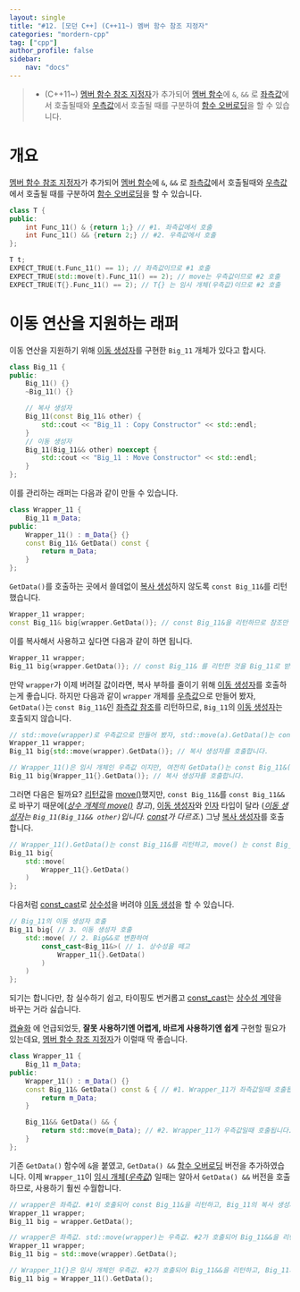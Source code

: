 ```yaml
---
layout: single
title: "#12. [모던 C++] (C++11~) 멤버 함수 참조 지정자"
categories: "mordern-cpp"
tag: ["cpp"]
author_profile: false
sidebar: 
    nav: "docs"
---
```


> * (C++11~) [멤버 함수 참조 지정자](https://tango1202.github.io/mordern-cpp/mordern-cpp-member-function-ref/)가 추가되어 [멤버 함수](https://tango1202.github.io/classic-cpp-oop/classic-cpp-oop-member-function/#%EB%A9%A4%EB%B2%84-%ED%95%A8%EC%88%98)에 `&`, `&&` 로 [좌측값](https://tango1202.github.io/mordern-cpp/mordern-cpp-rvalue-value-category-move/#%EC%A2%8C%EC%B8%A1%EA%B0%92lvalue-left-value%EA%B3%BC-%EC%9A%B0%EC%B8%A1%EA%B0%92rvalue-right-value)에서 호출될때와 [우측값](https://tango1202.github.io/mordern-cpp/mordern-cpp-rvalue-value-category-move/#%EC%A2%8C%EC%B8%A1%EA%B0%92lvalue-left-value%EA%B3%BC-%EC%9A%B0%EC%B8%A1%EA%B0%92rvalue-right-value)에서 호출될 때를 구분하여 [함수 오버로딩](https://tango1202.github.io/classic-cpp-guide/classic-cpp-guide-function/#%ED%95%A8%EC%88%98-%EC%98%A4%EB%B2%84%EB%A1%9C%EB%94%A9)을 할 수 있습니다.

# 개요

[멤버 함수 참조 지정자](https://tango1202.github.io/mordern-cpp/mordern-cpp-member-function-ref/)가 추가되어 [멤버 함수](https://tango1202.github.io/classic-cpp-oop/classic-cpp-oop-member-function/#%EB%A9%A4%EB%B2%84-%ED%95%A8%EC%88%98)에 `&`, `&&` 로 [좌측값](https://tango1202.github.io/mordern-cpp/mordern-cpp-rvalue-value-category-move/#%EC%A2%8C%EC%B8%A1%EA%B0%92lvalue-left-value%EA%B3%BC-%EC%9A%B0%EC%B8%A1%EA%B0%92rvalue-right-value)에서 호출될때와 [우측값](https://tango1202.github.io/mordern-cpp/mordern-cpp-rvalue-value-category-move/#%EC%A2%8C%EC%B8%A1%EA%B0%92lvalue-left-value%EA%B3%BC-%EC%9A%B0%EC%B8%A1%EA%B0%92rvalue-right-value)에서 호출될 때를 구분하여 [함수 오버로딩](https://tango1202.github.io/classic-cpp-guide/classic-cpp-guide-function/#%ED%95%A8%EC%88%98-%EC%98%A4%EB%B2%84%EB%A1%9C%EB%94%A9)을 할 수 있습니다.

```cpp
class T {
public:
    int Func_11() & {return 1;} // #1. 좌측값에서 호출
    int Func_11() && {return 2;} // #2. 우측값에서 호출
};

T t;
EXPECT_TRUE(t.Func_11() == 1); // 좌측값이므로 #1 호출
EXPECT_TRUE(std::move(t).Func_11() == 2); // move는 우측값이므로 #2 호출
EXPECT_TRUE(T{}.Func_11() == 2); // T{} 는 임시 개체(우측값)이므로 #2 호출   
```

# 이동 연산을 지원하는 래퍼

이동 연산을 지원하기 위해 [이동 생성자](https://tango1202.github.io/mordern-cpp/mordern-cpp-rvalue-value-category-move/#%EC%9D%B4%EB%8F%99-%EC%83%9D%EC%84%B1%EC%9E%90)를 구현한 `Big_11` 개체가 있다고 합시다.

```cpp
class Big_11 {
public:    
    Big_11() {}
    ~Big_11() {}

    // 복사 생성자
    Big_11(const Big_11& other) {
        std::cout << "Big_11 : Copy Constructor" << std::endl;
    }
    // 이동 생성자
    Big_11(Big_11&& other) noexcept {
        std::cout << "Big_11 : Move Constructor" << std::endl;
    }  
};    
```

이를 관리하는 래퍼는 다음과 같이 만들 수 있습니다.

```cpp
class Wrapper_11 {
    Big_11 m_Data;
public:
    Wrapper_11() : m_Data{} {}
    const Big_11& GetData() const {
        return m_Data;
    }
};
```

`GetData()`를 호출하는 곳에서 쓸데없이 [복사 생성](https://tango1202.github.io/classic-cpp-oop/classic-cpp-oop-constructors/#%EB%B3%B5%EC%82%AC-%EC%83%9D%EC%84%B1%EC%9E%90)하지 않도록 `const Big_11&`를 리턴했습니다.

```cpp
Wrapper_11 wrapper;
const Big_11& big{wrapper.GetData()}; // const Big_11&을 리턴하므로 참조만 합니다.
```

이를 복사해서 사용하고 싶다면 다음과 같이 하면 됩니다.

```cpp
Wrapper_11 wrapper;
Big_11 big{wrapper.GetData()}; // const Big_11& 를 리턴한 것을 Big_11로 받으므로 복사 생성 합니다.
```

만약 `wrapper`가 이제 버려질 값이라면, 복사 부하를 줄이기 위해 [이동 생성자](https://tango1202.github.io/mordern-cpp/mordern-cpp-rvalue-value-category-move/#%EC%9D%B4%EB%8F%99-%EC%83%9D%EC%84%B1%EC%9E%90)를 호출하는게 좋습니다. 하지만 다음과 같이 `wrapper` 개체를 [우측값](https://tango1202.github.io/mordern-cpp/mordern-cpp-rvalue-value-category-move/#%EC%A2%8C%EC%B8%A1%EA%B0%92lvalue-left-value%EA%B3%BC-%EC%9A%B0%EC%B8%A1%EA%B0%92rvalue-right-value)으로 만들어 봤자, `GetData()`는 `const Big_11&`인 [좌측값 참조](https://tango1202.github.io/classic-cpp-guide/classic-cpp-guide-pointer-reference/#%EC%95%88%EC%A0%95%EC%A0%81%EC%9D%B8-%EC%B0%B8%EC%A1%B0%EC%9E%90)를 리턴하므로, `Big_11`의 [이동 생성자](https://tango1202.github.io/mordern-cpp/mordern-cpp-rvalue-value-category-move/#%EC%9D%B4%EB%8F%99-%EC%83%9D%EC%84%B1%EC%9E%90)는 호출되지 않습니다. 

```cpp
// std::move(wrapper)로 우측값으로 만들어 봤자, std::move(a).GetData()는 const Big_11&(좌측값 참조)를 리턴
Wrapper_11 wrapper;
Big_11 big{std::move(wrapper).GetData()}; // 복사 생성자를 호출합니다.

// Wrapper_11()은 임시 개체인 우측값 이지만, 여전히 GetData()는 const Big_11&(좌측값 참조)를 리턴
Big_11 big{Wrapper_11{}.GetData()}; // 복사 생성자를 호출합니다.
```

그러면 다음은 될까요? [리턴값](https://tango1202.github.io/classic-cpp-guide/classic-cpp-guide-function/#%EB%A6%AC%ED%84%B4%EA%B0%92)을 [move()](https://tango1202.github.io/mordern-cpp/mordern-cpp-rvalue-value-category-move/#move)했지만, `const Big_11&`를 `const Big_11&&`로 바꾸기 때문에(*[상수 개체의 move()](https://tango1202.github.io/mordern-cpp/mordern-cpp-forwarding-reference/#%EC%83%81%EC%88%98-%EA%B0%9C%EC%B2%B4%EC%9D%98-move) 참고*), [이동 생성자](https://tango1202.github.io/mordern-cpp/mordern-cpp-rvalue-value-category-move/#%EC%9D%B4%EB%8F%99-%EC%83%9D%EC%84%B1%EC%9E%90)와 [인자](https://tango1202.github.io/classic-cpp-guide/classic-cpp-guide-function/#%EC%9D%B8%EC%9E%90%EB%A7%A4%EA%B0%9C%EB%B3%80%EC%88%98-parameter) 타입이 달라 (*[이동 생성자](https://tango1202.github.io/mordern-cpp/mordern-cpp-rvalue-value-category-move/#%EC%9D%B4%EB%8F%99-%EC%83%9D%EC%84%B1%EC%9E%90)는 `Big_11(Big_11&& other)`입니다. [const](https://tango1202.github.io/classic-cpp-guide/classic-cpp-guide-const-mutable-volatile/)가 다르죠.*) 그냥 [복사 생성자](https://tango1202.github.io/classic-cpp-oop/classic-cpp-oop-constructors/#%EB%B3%B5%EC%82%AC-%EC%83%9D%EC%84%B1%EC%9E%90)를 호출합니다.

```cpp
// Wrapper_11().GetData()는 const Big_11&를 리턴하고, move() 는 const Big_11&& 을 리턴. 이동 생성자와 인자 타입과 다르므로, 그냥 복사 생성자 호출 
Big_11 big{
    std::move(
        Wrapper_11{}.GetData()
    )
}; 
```

다음처럼 [const_cast](https://tango1202.github.io/classic-cpp-guide/classic-cpp-guide-conversions/#%EB%AA%85%EC%8B%9C%EC%A0%81-%ED%98%95%EB%B3%80%ED%99%98)로 [상수성](https://tango1202.github.io/classic-cpp-guide/classic-cpp-guide-const-mutable-volatile/)을 버려야 [이동 생성](https://tango1202.github.io/mordern-cpp/mordern-cpp-rvalue-value-category-move/#%EC%9D%B4%EB%8F%99-%EC%83%9D%EC%84%B1%EC%9E%90)을 할 수 있습니다.

```cpp
// Big_11의 이동 생성자 호출
Big_11 big{ // 3. 이동 생성자 호출
    std::move( // 2. Big&&로 변환하여
        const_cast<Big_11&>( // 1. 상수성을 떼고
            Wrapper_11{}.GetData()
        )
    )
}; 
```

되기는 합니다만, 참 실수하기 쉽고, 타이핑도 번거롭고 [const_cast](https://tango1202.github.io/classic-cpp-guide/classic-cpp-guide-conversions/#%EB%AA%85%EC%8B%9C%EC%A0%81-%ED%98%95%EB%B3%80%ED%99%98)는 [상수성 계약](https://tango1202.github.io/classic-cpp-guide/classic-cpp-guide-const-mutable-volatile/#%EC%83%81%EC%88%98%EC%84%B1-%EA%B3%84%EC%95%BD)을 바꾸는 거라 싫습니다.

[캡슐화](https://tango1202.github.io/principle/principle-encapsulation/) 에 언급되었듯, **잘못 사용하기엔 어렵게, 바르게 사용하기엔 쉽게** 구현할 필요가 있는데요, [멤버 함수 참조 지정자](https://tango1202.github.io/mordern-cpp/mordern-cpp-member-function-ref/)가 이럴때 딱 좋습니다.

```cpp
class Wrapper_11 {
    Big_11 m_Data;
public:
    Wrapper_11() : m_Data() {}
    const Big_11& GetData() const & { // #1. Wrapper_11가 좌측값일때 호출됩니다.
        return m_Data;
    }

    Big_11&& GetData() && {
        return std::move(m_Data); // #2. Wrapper_11가 우측값일때 호출됩니다.
    }
};
```

기존 `GetData()` 함수에 `&`을 붙였고, `GetData() &&` [함수 오버로딩](https://tango1202.github.io/classic-cpp-guide/classic-cpp-guide-function/#%ED%95%A8%EC%88%98-%EC%98%A4%EB%B2%84%EB%A1%9C%EB%94%A9) 버전을 추가하였습니다. 이제 `Wrapper_11`이 [임시 개체](https://tango1202.github.io/classic-cpp-guide/classic-cpp-guide-static-extern-lifetime/#%EC%9E%84%EC%8B%9C-%EA%B0%9C%EC%B2%B4)(*[우측값](https://tango1202.github.io/mordern-cpp/mordern-cpp-rvalue-value-category-move/#%EC%A2%8C%EC%B8%A1%EA%B0%92lvalue-left-value%EA%B3%BC-%EC%9A%B0%EC%B8%A1%EA%B0%92rvalue-right-value)*) 일때는 알아서 `GetData() &&` 버전을 호출하므로, 사용하기 훨씬 수월합니다.

```cpp
// wrapper은 좌측값. #1이 호출되어 const Big_11&을 리턴하고, Big_11의 복사 생성자 호출
Wrapper_11 wrapper;
Big_11 big = wrapper.GetData(); 

// wrapper은 좌측값. std::move(wrapper)는 우측값. #2가 호출되어 Big_11&&을 리턴하고, Big_11의 이동 생성자 호출
Wrapper_11 wrapper;
Big_11 big = std::move(wrapper).GetData();            

// Wrapper_11{}은 임시 개체인 우측값. #2가 호출되어 Big_11&&을 리턴하고, Big_11의 이동 생성자 호출
Big_11 big = Wrapper_11().GetData(); 
```